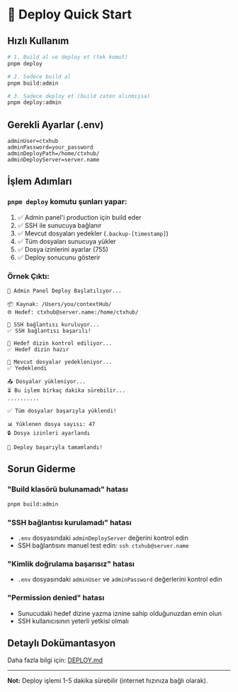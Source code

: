 # 🚀 Deploy Quick Start

## Hızlı Kullanım

```bash
# 1. Build al ve deploy et (tek komut)
pnpm deploy

# 2. Sadece build al
pnpm build:admin

# 3. Sadece deploy et (build zaten alınmışsa)
pnpm deploy:admin
```

## Gerekli Ayarlar (.env)

```env
adminUser=ctxhub
adminPassword=your_password
adminDeployPath=/home/ctxhub/
adminDeployServer=server.name
```

## İşlem Adımları

### `pnpm deploy` komutu şunları yapar:

1. ✅ Admin panel'i production için build eder
2. ✅ SSH ile sunucuya bağlanır
3. ✅ Mevcut dosyaları yedekler (`.backup-[timestamp]`)
4. ✅ Tüm dosyaları sunucuya yükler
5. ✅ Dosya izinlerini ayarlar (755)
6. ✅ Deploy sonucunu gösterir

### Örnek Çıktı:

```
🚀 Admin Panel Deploy Başlatılıyor...

📦 Kaynak: /Users/you/contextHub/
🌐 Hedef: ctxhub@server.name:/home/ctxhub/

🔐 SSH bağlantısı kuruluyor...
✅ SSH bağlantısı başarılı!

📁 Hedef dizin kontrol ediliyor...
✅ Hedef dizin hazır

💾 Mevcut dosyalar yedekleniyor...
✅ Yedeklendi

📤 Dosyalar yükleniyor...
⏳ Bu işlem birkaç dakika sürebilir...
..........

✅ Tüm dosyalar başarıyla yüklendi!

📊 Yüklenen dosya sayısı: 47
🔒 Dosya izinleri ayarlandı

🎉 Deploy başarıyla tamamlandı!
```

## Sorun Giderme

### "Build klasörü bulunamadı" hatası
```bash
pnpm build:admin
```

### "SSH bağlantısı kurulamadı" hatası
- `.env` dosyasındaki `adminDeployServer` değerini kontrol edin
- SSH bağlantısını manuel test edin: `ssh ctxhub@server.name`

### "Kimlik doğrulama başarısız" hatası
- `.env` dosyasındaki `adminUser` ve `adminPassword` değerlerini kontrol edin

### "Permission denied" hatası
- Sunucudaki hedef dizine yazma iznine sahip olduğunuzdan emin olun
- SSH kullanıcısının yeterli yetkisi olmalı

## Detaylı Dokümantasyon

Daha fazla bilgi için: [DEPLOY.md](./DEPLOY.md)

---

**Not:** Deploy işlemi 1-5 dakika sürebilir (internet hızınıza bağlı olarak).
